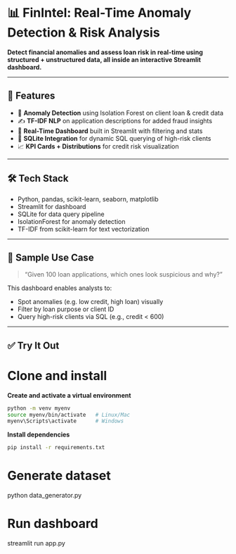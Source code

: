 # 📊 FinIntel: Real-Time Anomaly Detection & Risk Analysis

**Detect financial anomalies and assess loan risk in real-time using structured + unstructured data, all inside an interactive Streamlit dashboard.**

---

## 🚀 Features

- 🧠 **Anomaly Detection** using Isolation Forest on client loan & credit data
- ✍️ **TF-IDF NLP** on application descriptions for added fraud insights
- 🧰 **Real-Time Dashboard** built in Streamlit with filtering and stats
- 💾 **SQLite Integration** for dynamic SQL querying of high-risk clients
- 📈 **KPI Cards + Distributions** for credit risk visualization

---

## 🛠 Tech Stack

- Python, pandas, scikit-learn, seaborn, matplotlib
- Streamlit for dashboard
- SQLite for data query pipeline
- IsolationForest for anomaly detection
- TF-IDF from scikit-learn for text vectorization

---

## 🧪 Sample Use Case

> “Given 100 loan applications, which ones look suspicious and why?”

This dashboard enables analysts to:
- Spot anomalies (e.g. low credit, high loan) visually
- Filter by loan purpose or client ID
- Query high-risk clients via SQL (e.g., credit < 600)

---

## ✅ Try It Out

# Clone and install
 **Create and activate a virtual environment**

   ```bash
   python -m venv myenv
   source myenv/bin/activate   # Linux/Mac
   myenv\Scripts\activate      # Windows
   ```
**Install dependencies**

   ```bash
   pip install -r requirements.txt
   ```
# Generate dataset
python data_generator.py
# Run dashboard
streamlit run app.py
